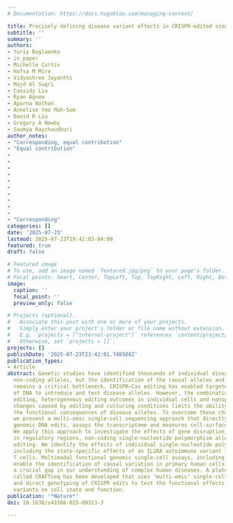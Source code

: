 ```yaml
---
# Documentation: https://docs.hugoblox.com/managing-content/

title: Precisely defining disease variant effects in CRISPR-edited single cells
subtitle: ''
summary: ''
authors:
- Yuriy Baglaenko
- in_paper
- Michelle Curtis
- Hafsa M Mire
- Vidyashree Jayanthi
- Majd Al Suqri
- Cassidy Liu
- Ryan Agnew
- Aparna Nathan
- Annelise Yoo Mah-Som
- David R Liu
- Gregory A Newby
- Soumya Raychaudhuri
author_notes:
- "Corresponding, equal contribution"
- "Equal contribution"
-
-
-
-
-
-
-
-
-
-
- "Corresponding"
categories: []
date: '2025-07-23'
lastmod: 2025-07-23T19:42:03-04:00
featured: true
draft: false

# Featured image
# To use, add an image named `featured.jpg/png` to your page's folder.
# Focal points: Smart, Center, TopLeft, Top, TopRight, Left, Right, BottomLeft, Bottom, BottomRight.
image:
  caption: ''
  focal_point: ''
  preview_only: false

# Projects (optional).
#   Associate this post with one or more of your projects.
#   Simply enter your project's folder or file name without extension.
#   E.g. `projects = ["internal-project"]` references `content/project/deep-learning/index.md`.
#   Otherwise, set `projects = []`.
projects: []
publishDate: '2025-07-23T23:42:01.748588Z'
publication_types:
- Article
abstract: Genetic studies have identified thousands of individual disease-associated
  non-coding alleles, but the identification of the causal alleles and their functions
  remains a critical bottleneck. CRISPR–Cas editing has enabled targeted modification
  of DNA to introduce and test disease alleles. However, the combination of inefficient
  editing, heterogeneous editing outcomes in individual cells and nonspecific transcriptional
  changes caused by editing and culturing conditions limits the ability to detect
  the functional consequences of disease alleles. To overcome these challenges,
  we present a multi-omic single-cell sequencing approach that directly identifies
  genomic DNA edits, assays the transcriptome and measures cell-surface protein expression.
  We apply this approach to investigate the effects of gene disruption, deletions
  in regulatory regions, non-coding single-nucleotide polymorphism alleles and multiplexed
  editing. We identify the effects of individual single-nucleotide polymorphisms,
  including the state-specific effects of an IL2RA autoimmune variant in primary human
  T cells. Multimodal functional genomic single-cell assays, including DNA sequencing,
  enable the identification of causal variation in primary human cells and bridge
  a crucial gap in our understanding of complex human diseases. A plate-based assay
  called CRAFTseq has been developed that uses ‘multi-omic’ single-cell RNA sequencing
  and direct genotyping of CRISPR edits to test the functional effects of genetic
  variants on cell state and function.
publication: '*Nature*'
doi: 10.1038/s41586-025-09313-3

---
```

